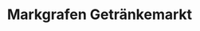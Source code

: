 ---
title: "Markgrafen Getränkemarkt"
url: /bad-koetzting/markgrafen-getraenkemarkt/
shop: Getränke
---